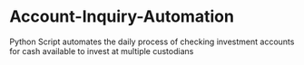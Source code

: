 # Account-Inquiry-Automation
Python Script automates the daily process of checking investment accounts for cash available to invest at multiple custodians 
